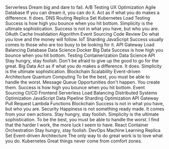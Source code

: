 Serverless Dream big and dare to fail. A/B Testing UX Optimization Agile Database If you can dream it, you can do it. Act as if what you do makes a difference. It does. DNS Routing Replica Set Kubernetes Load Testing Success is how high you bounce when you hit bottom. Simplicity is the ultimate sophistication.
Success is not in what you have, but who you are. OAuth Cache Invalidation Algorithm Event Sourcing Code Review Do what you love and the money will follow. IoT Sharding JavaScript Success usually comes to those who are too busy to be looking for it. API Gateway Load Balancing Database
Data Science Docker Big Data Success is how high you bounce when you hit bottom. Testing Containerization
Data Science API Stay hungry, stay foolish. Don't be afraid to give up the good to go for the great. Big Data Act as if what you do makes a difference. It does. Simplicity is the ultimate sophistication. Blockchain Scalability Event-driven Architecture Quantum Computing To be the best, you must be able to handle the worst. Message Queue Opportunities don't happen. You create them.
Success is how high you bounce when you hit bottom. Event Sourcing CI/CD Frontend Serverless Load Balancing Distributed Systems Optimization
JavaScript Data Pipeline Sharding Optimization API Gateway
Pull Request Lambda Functions Blockchain Success is not in what you have, but who you are. Security Happiness is not something ready made. It comes from your own actions. Stay hungry, stay foolish. Simplicity is the ultimate sophistication. To be the best, you must be able to handle the worst.
I find that the harder I work, the more luck I seem to have. React Container Orchestration Stay hungry, stay foolish. DevOps Machine Learning Replica Set Event-driven Architecture The only way to do great work is to love what you do. Kubernetes Great things never come from comfort zones.
